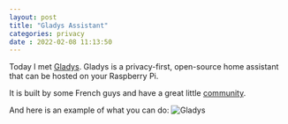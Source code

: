 ```yaml
---
layout: post
title: "Gladys Assistant" 
categories: privacy
date : 2022-02-08 11:13:50
---
```


Today I met [Gladys](https://gladysassistant.com/).
Gladys is a privacy-first, open-source home assistant that can be hosted on your Raspberry Pi.

It is built by some French guys and have a great little [community](https://community.gladysassistant.com/).

And here is an example of what you can do: 
![Gladys](https://gladysassistant.com/img/home/mockup/mockup_njwsve_c_scale,w_1400.png)
